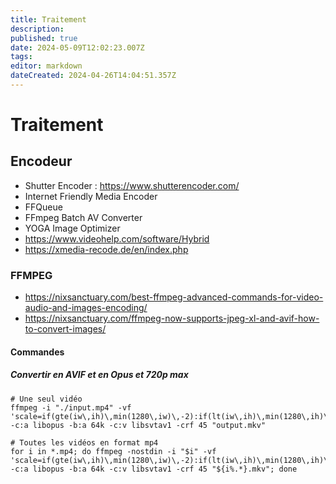```yaml
---
title: Traitement
description: 
published: true
date: 2024-05-09T12:02:23.007Z
tags: 
editor: markdown
dateCreated: 2024-04-26T14:04:51.357Z
---
```


# Traitement

## Encodeur

- Shutter Encoder : <https://www.shutterencoder.com/>
- Internet Friendly Media Encoder
- FFQueue
- FFmpeg Batch AV Converter
- YOGA Image Optimizer
- <https://www.videohelp.com/software/Hybrid>
- <https://xmedia-recode.de/en/index.php>

### FFMPEG

- <https://nixsanctuary.com/best-ffmpeg-advanced-commands-for-video-audio-and-images-encoding/>
- <https://nixsanctuary.com/ffmpeg-now-supports-jpeg-xl-and-avif-how-to-convert-images/>

#### Commandes

##### Convertir en AVIF et en Opus et 720p max

```shell
# Une seul vidéo
ffmpeg -i "./input.mp4" -vf 'scale=if(gte(iw\,ih)\,min(1280\,iw)\,-2):if(lt(iw\,ih)\,min(1280\,ih)\,-2)' -c:a libopus -b:a 64k -c:v libsvtav1 -crf 45 "output.mkv"

# Toutes les vidéos en format mp4
for i in *.mp4; do ffmpeg -nostdin -i "$i" -vf 'scale=if(gte(iw\,ih)\,min(1280\,iw)\,-2):if(lt(iw\,ih)\,min(1280\,ih)\,-2)' -c:a libopus -b:a 64k -c:v libsvtav1 -crf 45 "${i%.*}.mkv"; done
```